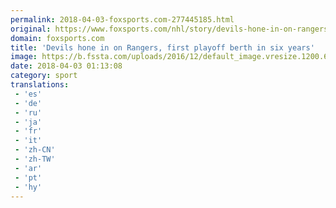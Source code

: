 ```yaml
---
permalink: 2018-04-03-foxsports.com-277445185.html
original: https://www.foxsports.com/nhl/story/devils-hone-in-on-rangers-first-playoff-berth-in-six-years-040218
domain: foxsports.com
title: 'Devils hone in on Rangers, first playoff berth in six years'
image: https://b.fssta.com/uploads/2016/12/default_image.vresize.1200.630.high.0.png
date: 2018-04-03 01:13:08
category: sport
translations: 
 - 'es'
 - 'de'
 - 'ru'
 - 'ja'
 - 'fr'
 - 'it'
 - 'zh-CN'
 - 'zh-TW'
 - 'ar'
 - 'pt'
 - 'hy'
---
```


